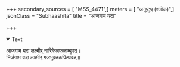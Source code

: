 +++
secondary_sources = [ "MSS_4471",]
meters = [ "अनुष्टुप् (श्लोक)",]
jsonClass = "Subhaashita"
title = "आजगाम यदा"

+++

<details open><summary>Text</summary>

आजगाम यदा लक्ष्मीर् नारिकेलफलाम्बुवत्।  
निर्जगाम यदा लक्ष्मीर् गजभुक्तकपित्थवत्॥
</details>
